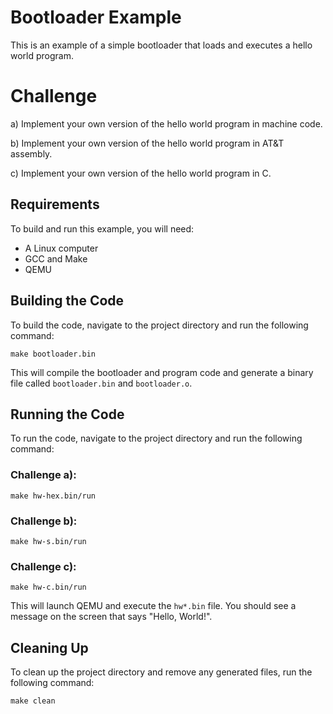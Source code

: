 # Bootloader Example

This is an example of a simple bootloader that loads and executes a hello world program.

# Challenge
a) Implement your own version of the hello world program in machine code.

b) Implement your own version of the hello world program in AT&T assembly.

c) Implement your own version of the hello world program in C.

## Requirements

To build and run this example, you will need:

- A Linux computer
- GCC and Make
- QEMU

## Building the Code

To build the code, navigate to the project directory and run the following command:

```
make bootloader.bin
```

This will compile the bootloader and program code and generate a binary file called `bootloader.bin` and `bootloader.o`.

## Running the Code

To run the code, navigate to the project directory and run the following command:

### Challenge a):
```
make hw-hex.bin/run
```
### Challenge b):
```
make hw-s.bin/run
```
### Challenge c):
```
make hw-c.bin/run
```

This will launch QEMU and execute the `hw*.bin` file. You should see a message on the screen that says "Hello, World!".

## Cleaning Up

To clean up the project directory and remove any generated files, run the following command:

```
make clean
```
